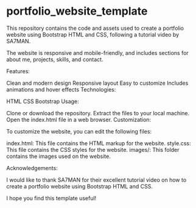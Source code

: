 # portfolio_website_template
This repository contains the code and assets used to create a portfolio website using Bootstrap HTML and CSS, following a tutorial video by SA7MAN.

The website is responsive and mobile-friendly, and includes sections for about me, projects, skills, and contact.

Features:

Clean and modern design
Responsive layout
Easy to customize
Includes animations and hover effects
Technologies:

HTML
CSS
Bootstrap
Usage:

Clone or download the repository.
Extract the files to your local machine.
Open the index.html file in a web browser.
Customization:

To customize the website, you can edit the following files:

index.html: This file contains the HTML markup for the website.
style.css: This file contains the CSS styles for the website.
images/: This folder contains the images used on the website.

Acknowledgements:   

I would like to thank SA7MAN for their excellent tutorial video on how to create a portfolio website using Bootstrap HTML and CSS.

I hope you find this template useful!
